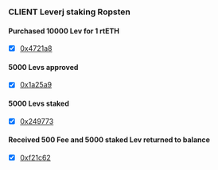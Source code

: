### CLIENT Leverj staking Ropsten


#### Purchased 10000 Lev for 1 rtETH
 - [x] [0x4721a8](https://ropsten.etherscan.io/tx/0x4721a8c1b6affedeac42683036cc83fe71abadf067256b854d47f35520e77efb)

#### 5000 Levs approved
 - [x] [0x1a25a9](https://ropsten.etherscan.io/tx/0x1a25a984e0ebc2cdae65bbccf8f67ebab6258342231b0f1a3f11a0f8483d2224)

#### 5000 Levs staked
 - [x] [0x249773](https://ropsten.etherscan.io/tx/0x249773e6356e99648f85bf26afaac692e4090055e0cba626ef6d73bce94b88c4)

#### Received 500 Fee and 5000 staked Lev returned to balance
 - [x] [0xf21c62](https://ropsten.etherscan.io/token/0xf21c62cae1de18ac3235e05889bf9a46129705cdf160f25559af961d06a3669d)
